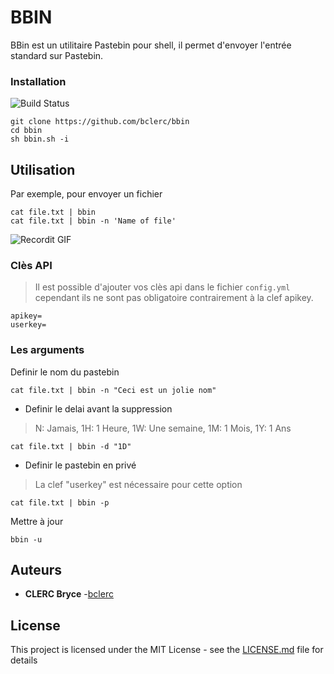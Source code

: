 # BBIN

BBin est un utilitaire Pastebin pour shell,  il permet d'envoyer l'entrée standard sur Pastebin.

### Installation
![Build Status](http://img.shields.io/travis/badges/badgerbadgerbadger.svg?style=for-the-badge&logo=appveyor)
```
git clone https://github.com/bclerc/bbin
cd bbin
sh bbin.sh -i
```

## Utilisation

Par exemple, pour envoyer un fichier

```
cat file.txt | bbin
cat file.txt | bbin -n 'Name of file'
```

![Recordit GIF](http://g.recordit.co/NYCLVFeMMr.gif)

### Clès API
>Il est possible d'ajouter vos clès api dans le fichier `config.yml` cependant ils ne sont pas obligatoire contrairement à la clef apikey.

```
apikey=
userkey=
```

### Les arguments

Definir le nom du pastebin

```
cat file.txt | bbin -n "Ceci est un jolie nom"
```

- Definir le delai avant la suppression

> N:   Jamais,   1H:   1 Heure,   1W:   Une semaine,   1M:   1 Mois,   1Y:   1 Ans 
```
cat file.txt | bbin -d "1D"
```

- Definir le pastebin en privé 
> La clef "userkey" est nécessaire pour cette option

```
cat file.txt | bbin -p 
```

Mettre à jour 

```
bbin -u 
```

## Auteurs

* **CLERC Bryce** -[bclerc](https://github.com/bclerc)

## License

This project is licensed under the MIT License - see the [LICENSE.md](LICENSE.md) file for details
